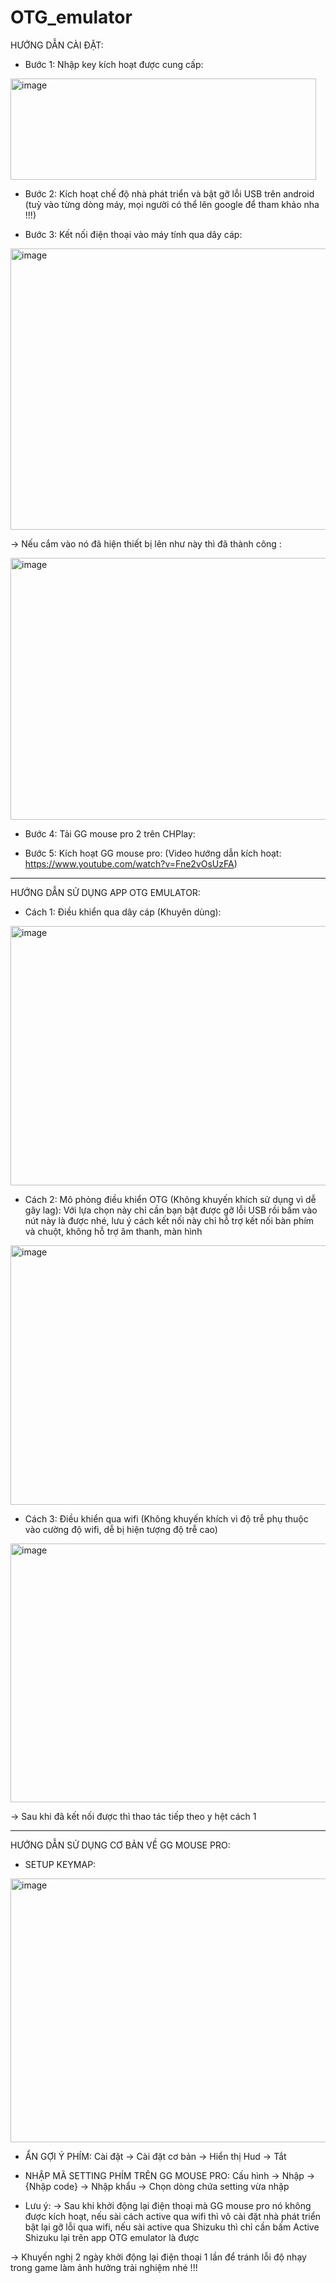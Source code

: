 # OTG_emulator

HƯỚNG DẪN CÀI ĐẶT:

- Bước 1: Nhập key kích hoạt được cung cấp:

<img width="489" height="162" alt="image" src="https://github.com/user-attachments/assets/76cf22fa-47ef-408e-8813-cc36d0cb59d4" />

- Bước 2: Kích hoạt chế độ nhà phát triển và bật gỡ lỗi USB trên android (tuỳ vào từng dòng máy, mọi người có thể lên google để tham khảo nha !!!)

- Bước 3: Kết nối điện thoại vào máy tính qua dây cáp:

<img width="550" height="450" alt="image" src="https://github.com/user-attachments/assets/084f0437-d063-4340-b7f0-20cfc9279a3b" />

-> Nếu cắm vào nó đã hiện thiết bị lên như này thì đã thành công :

<img width="647" height="419" alt="image" src="https://github.com/user-attachments/assets/db3155d4-7eab-4b10-9ab9-c031a49e74f5" />

- Bước 4: Tải GG mouse pro 2 trên CHPlay:

- Bước 5: Kích hoạt GG mouse pro: (Video hướng dẫn kích hoạt: https://www.youtube.com/watch?v=Fne2vOsUzFA)

--------------------------------------------------------------------------------------------------------------------------------------------

HƯỚNG DẪN SỬ DỤNG APP OTG EMULATOR:

- Cách 1: Điều khiển qua dây cáp (Khuyên dùng):

<img width="646" height="415" alt="image" src="https://github.com/user-attachments/assets/bd2005fd-de9c-439b-9633-b2b3898ae264" />

- Cách 2: Mô phỏng điều khiển OTG (Không khuyến khích sử dụng vì dễ gây lag): Với lựa chọn này chỉ cần bạn bật được gỡ lỗi USB rồi bấm vào nút này là được nhé, lưu ý cách kết nối này chỉ hỗ trợ kết nối bàn phím và chuột, không hỗ trợ âm thanh, màn hình

<img width="646" height="415" alt="image" src="https://github.com/user-attachments/assets/19ca722e-70ee-47ed-b62b-e8dd01517918" />

- Cách 3: Điều khiển qua wifi (Không khuyến khích vì độ trễ phụ thuộc vào cường độ wifi, dễ bị hiện tượng độ trễ cao)

<img width="1064" height="414" alt="image" src="https://github.com/user-attachments/assets/b067c6f7-fd98-4a5f-8ef1-a3d0e5b29d98" />

-> Sau khi đã kết nối được thì thao tác tiếp theo y hệt cách 1

--------------------------------------------------------------------------------------------------------------------------------------------

HƯỚNG DẪN SỬ DỤNG CƠ BẢN VỀ GG MOUSE PRO:

- SETUP KEYMAP:

<img width="940" height="422" alt="image" src="https://github.com/user-attachments/assets/a919dd89-d677-4b33-a614-c2173041ac0c" />

- ẨN GỢI Ý PHÍM: Cài đặt -> Cài đặt cơ bản -> Hiển thị Hud -> Tắt

- NHẬP MÃ SETTING PHÍM TRÊN GG MOUSE PRO: Cấu hình -> Nhập -> {Nhập code} -> Nhập khẩu -> Chọn dòng chứa setting vừa nhập

- Lưu ý:
-> Sau khi khởi động lại điện thoại mà GG mouse pro nó không được kích hoạt, nếu sài cách active qua wifi thì vô cài đặt nhà phát triển bật lại gỡ lỗi qua wifi, nếu sài active qua Shizuku thì chỉ cần bấm Active Shizuku lại trên app OTG emulator là được
  
-> Khuyến nghị 2 ngày khởi động lại điện thoại 1 lần để tránh lỗi độ nhạy trong game làm ảnh hưởng trải nghiệm nhé !!!
